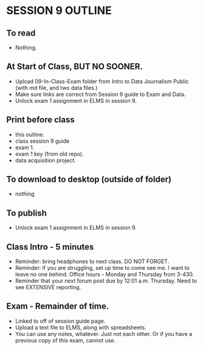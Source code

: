# SESSION 9 OUTLINE

## To read
* Nothing.

## At Start of Class, BUT NO SOONER.
* Upload 09-In-Class-Exam folder from Intro to Data Journalism Public (with md file, and two data files.)
* Make sure links are correct from Session 9 guide to Exam and Data.
* Unlock exam 1 assignment in ELMS in session 9.

## Print before class
* this outline.
* class session 9 guide
* exam 1.
* exam 1 key (from old repo).
* data acquisition project.

## To download to desktop (outside of folder)
* nothing

## To publish
* Unlock exam 1 assignment in ELMS in session 9.

## Class Intro - 5 minutes
* Reminder: bring headphones to next class. DO NOT FORGET.
* Reminder: if you are struggling, set up time to come see me.  I want to leave no one behind. Office hours - Monday and Thursday from 3-430.
* Reminder that your next forum post due by 12:01 a.m. Thursday. Need to see EXTENSIVE reporting.

## Exam - Remainder of time.
* Linked to off of session guide page.
* Upload a text file to ELMS, along with spreadsheets.
* You can use any notes, whatever.  Just not each other. Or if you have a previous copy of this exam, cannot use.
